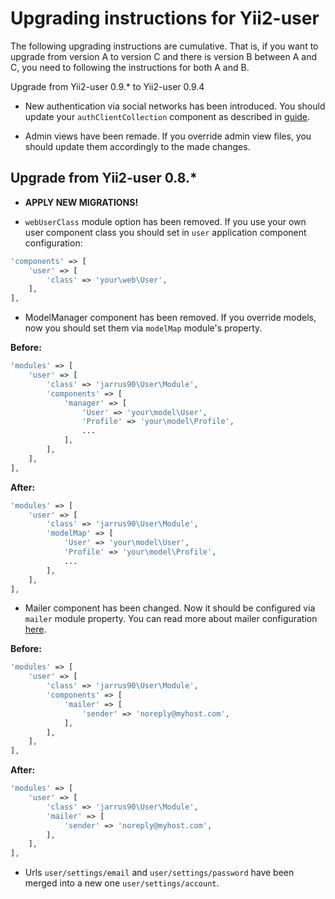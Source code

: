 Upgrading instructions for Yii2-user
====================================

The following upgrading instructions are cumulative. That is, if you want to
upgrade from version A to version C and there is version B between A and C, you
need to following the instructions for both A and B.

Upgrade from Yii2-user 0.9.* to Yii2-user 0.9.4

- New authentication via social networks has been introduced. You should update
your `authClientCollection` component as described in [guide](docs/social-auth.md).

- Admin views have been remade. If you override admin view files, you should
update them accordingly to the made changes.

Upgrade from Yii2-user 0.8.*
----------------------------

- **APPLY NEW MIGRATIONS!**

- `webUserClass` module option has been removed. If you use your own user 
component class you should set in `user` application component configuration:

```php
'components' => [
    'user' => [
        'class' => 'your\web\User',
    ],
],
```

- ModelManager component has been removed. If you override models, now you
should set them via `modelMap` module's property.

**Before:**

```php
'modules' => [
    'user' => [
        'class' => 'jarrus90\User\Module',
        'components' => [
            'manager' => [
                'User' => 'your\model\User',
                'Profile' => 'your\model\Profile',
                ...
            ],
        ],
    ],
],
```

**After:**

```php
'modules' => [
    'user' => [
        'class' => 'jarrus90\User\Module',
        'modelMap' => [
            'User' => 'your\model\User',
            'Profile' => 'your\model\Profile',
            ...
        ],
    ],
],
```

- Mailer component has been changed. Now it should be configured via `mailer`
module property. You can read more about mailer configuration [here](docs/mailer.md).

**Before:**

```php
'modules' => [
    'user' => [
        'class' => 'jarrus90\User\Module',
        'components' => [
            'mailer' => [
                'sender' => 'noreply@myhost.com',
            ],
        ],
    ],
],
```

**After:**

```php
'modules' => [
    'user' => [
        'class' => 'jarrus90\User\Module',
        'mailer' => [
            'sender' => 'noreply@myhost.com',
        ],
    ],
],
```

- Urls `user/settings/email` and `user/settings/password` have been merged into
a new one `user/settings/account`.